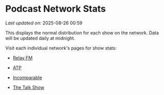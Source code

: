 # Podcast Network Stats

*Last updated on:* 2025-08-26 00:59

This displays the normal distribution for each show on the network. Data will be updated daily at midnight.

Visit each individual network's pages for show stats:  

- [Relay FM](networks/RELAY%20FM.md)

- [ATP](networks/ATP.md)

- [Incomparable](networks/INCOMPARABLE.md)

- [The Talk Show](networks/THE%20TALK%20SHOW.md)